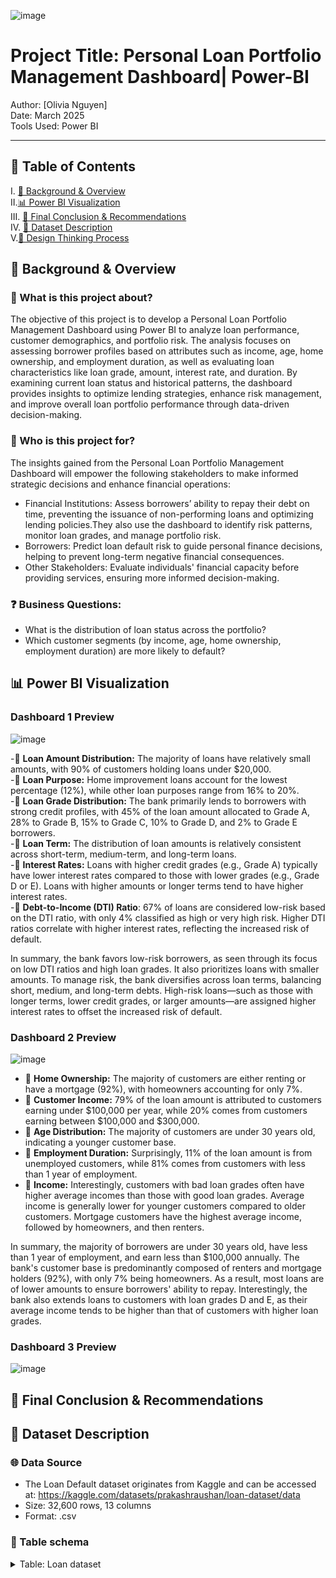
![image](https://github.com/user-attachments/assets/dc4d2538-70a2-4259-868e-cdc46fe74080)


# Project Title: Personal Loan Portfolio Management Dashboard| Power-BI



Author: [Olivia Nguyen]  
Date: March 2025  
Tools Used: Power BI 

---

## 📑 Table of Contents  
I. [📌 Background & Overview](#-background--overview)  
II.[📊 Power BI Visualization](#-power-bi-visualization)  
III. [🔎 Final Conclusion & Recommendations](#-final-conclusion--recommendations)  
IV. [📂 Dataset Description](#-dataset-description)  
V.[🧠 Design Thinking Process](#-design-thinking-process)  


## 📌 Background & Overview

### 📖 What is this project about?
The objective of this project is to develop a Personal Loan Portfolio Management Dashboard using Power BI to analyze loan performance, customer demographics, and portfolio risk. The analysis focuses on assessing borrower profiles based on attributes such as income, age, home ownership, and employment duration, as well as evaluating loan characteristics like loan grade, amount, interest rate, and duration. By examining current loan status and historical patterns, the dashboard provides insights to optimize lending strategies, enhance risk management, and improve overall loan portfolio performance through data-driven decision-making.

  
### 👤 Who is this project for?   
The insights gained from the Personal Loan Portfolio Management Dashboard will empower the following stakeholders to make informed strategic decisions and enhance financial operations:
- Financial Institutions: Assess borrowers’ ability to repay their debt on time, preventing the issuance of non-performing loans and optimizing lending policies.They also use the dashboard to identify risk patterns, monitor loan grades, and manage portfolio risk.
- Borrowers: Predict loan default risk to guide personal finance decisions, helping to prevent long-term negative financial consequences.
- Other Stakeholders: Evaluate individuals' financial capacity before providing services, ensuring more informed decision-making.

### ❓ Business Questions:
- What is the distribution of loan status across the portfolio?
- Which customer segments (by income, age, home ownership, employment duration) are more likely to default?

## 📊 Power BI Visualization
### Dashboard 1 Preview

![image](https://github.com/user-attachments/assets/d64b663b-04a4-4f31-8d53-a1950cc8f363)

-🚀 **Loan Amount Distribution:** The majority of loans have relatively small amounts, with 90% of customers holding loans under $20,000.  
-🚀 **Loan Purpose:** Home improvement loans account for the lowest percentage (12%), while other loan purposes range from 16% to 20%.  
-🚀 **Loan Grade Distribution:** The bank primarily lends to borrowers with strong credit profiles, with 45% of the loan amount allocated to Grade A, 28% to Grade B, 15% to Grade C, 10% to Grade D, and 2% to Grade E borrowers.  
-🚀 **Loan Term:** The distribution of loan amounts is relatively consistent across short-term, medium-term, and long-term loans.  
-🚀 **Interest Rates:** Loans with higher credit grades (e.g., Grade A) typically have lower interest rates compared to those with lower grades (e.g., Grade D or E). Loans with higher amounts or longer terms tend to have higher interest rates.  
-🚀 **Debt-to-Income (DTI) Ratio**: 67% of loans are considered low-risk based on the DTI ratio, with only 4% classified as high or very high risk. Higher DTI ratios correlate with higher interest rates, reflecting the increased risk of default.  

In summary, the bank favors low-risk borrowers, as seen through its focus on low DTI ratios and high loan grades. It also prioritizes loans with smaller amounts. To manage risk, the bank diversifies across loan terms, balancing short, medium, and long-term debts. High-risk loans—such as those with longer terms, lower credit grades, or larger amounts—are assigned higher interest rates to offset the increased risk of default.



### Dashboard 2 Preview

![image](https://github.com/user-attachments/assets/0c1f8d89-8aac-40cb-a9e1-6fc3c1b628f1)

- 🚀 **Home Ownership:** The majority of customers are either renting or have a mortgage (92%), with homeowners accounting for only 7%.    
- 🚀 **Customer Income:** 79% of the loan amount is attributed to customers earning under $100,000 per year, while 20% comes from customers earning between $100,000 and $300,000.   
- 🚀 **Age Distribution:** The majority of customers are under 30 years old, indicating a younger customer base.   
- 🚀 **Employment Duration:** Surprisingly, 11% of the loan amount is from unemployed customers, while 81% comes from customers with less than 1 year of employment.   
- 🚀 **Income:** Interestingly, customers with bad loan grades often have higher average incomes than those with good loan grades. Average income is generally lower for younger customers compared to older customers. Mortgage customers have the highest average income, followed by homeowners, and then renters.   

In summary, the majority of borrowers are under 30 years old, have less than 1 year of employment, and earn less than $100,000 annually. The bank's customer base is predominantly composed of renters and mortgage holders (92%), with only 7% being homeowners. As a result, most loans are of lower amounts to ensure borrowers' ability to repay. Interestingly, the bank also extends loans to customers with loan grades D and E, as their average income tends to be higher than that of customers with higher loan grades.  

### Dashboard 3 Preview

![image](https://github.com/user-attachments/assets/3feef028-433e-4773-87ad-940d447634aa)


## 🔎 Final Conclusion & Recommendations 

## 📂 Dataset Description

### 🌐 Data Source
- The Loan Default dataset originates from Kaggle and can be accessed at:  https://kaggle.com/datasets/prakashraushan/loan-dataset/data
- Size: 32,600 rows, 13 columns
- Format: .csv

### 🔀 Table schema
<details>
<summary>Table: Loan dataset </summary>  

| Number | Variable name       | Definition                                                | Data Type |
| ------ | ------------------- | --------------------------------------------------------- | --------- |
| 1      | customer_id         | Unique identifier for each customer                       | Text      |
| 2      | customer_age        | Age of the customer                                       | Text      |
| 3      | customer_income     | Annual income of the customer                             | Number    |
| 4      | home_ownership      | Annual income of the customer                             | Text      |
| 5      | employment_duration | Duration of employment in months                          | Number    |
| 6      | loan_intent         | Purpose of the loan                                       | Text      |
| 7      | loan_grade          | Grade assigned to the loan                                | Text      |
| 8      | loan_amnt           | Loan amount requested                                     | Number    |
| 9      | loan_int_rate       | Interest rate of the loan                                 | Number    |
| 10     | term_years          | Loan term in years                                        | Number    |
| 11     | historical_default  |  Indicates if the customer has a history of default (Y/N) | Text      |
| 12     | cred_hist_length    |  Length of the customer's credit history in years         | Number    |
| 13     | Current_loan_status | Current status of the loan (DEFAULT, NO DEFAULT)          | Text      |

</details>


